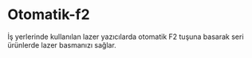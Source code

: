 # Otomatik-f2
İş yerlerinde kullanılan lazer yazıcılarda otomatik F2 tuşuna basarak seri ürünlerde lazer basmanızı sağlar.
